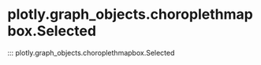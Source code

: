 # plotly.graph_objects.choroplethmapbox.Selected

::: plotly.graph_objects.choroplethmapbox.Selected
